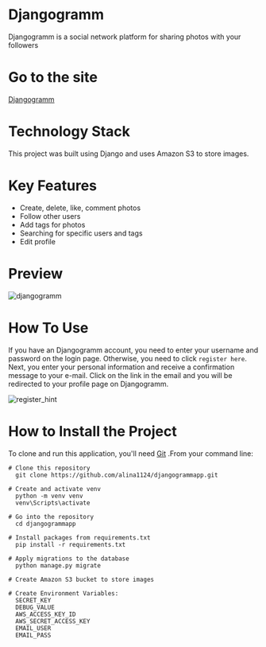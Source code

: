 # Djangogramm
Djangogramm is a social network platform for sharing photos with your followers

# Go to the site
[Djangogramm](https://web-production-0387.up.railway.app/)

# Technology Stack
This project was built using Django and uses Amazon S3 to store images.

# Key Features
* Create, delete, like, comment photos
* Follow other users
* Add tags for photos
* Searching for specific users and tags
* Edit profile

# Preview
![djangogramm](https://user-images.githubusercontent.com/99839351/207478168-55305ea8-70d1-4fd0-a8bf-03c93b094eb0.gif)

# How To Use
If you have an Djangogramm account, you need to enter your username and password on the login page. Otherwise, you need to click `register here`. Next, you enter your personal information and receive a confirmation message to your e-mail. Click on the link in the email and you will be redirected to your profile page on Djangogramm.

![register_hint](https://user-images.githubusercontent.com/99839351/207478208-4352575d-b2d7-4575-92b9-037caa0c87eb.jpg)

# How to Install the Project
To clone and run this application, you'll need [Git](https://git-scm.com) .From your command line:
```
# Clone this repository
  git clone https://github.com/alina1124/djangogrammapp.git

# Create and activate venv
  python -m venv venv
  venv\Scripts\activate

# Go into the repository
  cd djangogrammapp
  
# Install packages from requirements.txt
  pip install -r requirements.txt
  
# Apply migrations to the database
  python manage.py migrate
  
# Create Amazon S3 bucket to store images

# Create Environment Variables:
  SECRET_KEY
  DEBUG_VALUE
  AWS_ACCESS_KEY_ID
  AWS_SECRET_ACCESS_KEY
  EMAIL_USER
  EMAIL_PASS  
```



